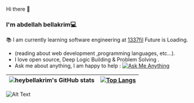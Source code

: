  Hi there 👋

### I'm abdellah bellakrim💻
📚 I am currently learning software engineering at [1337fil](https://1337.ma/) Future is Loading.
 * (reading about web development ,programming languages, etc...).
 * I love open source, Deep Logic Building & Problem Solving .
 * Ask me about anything, I am happy to help : <a href="mailto:bellakrim2032@gmail.com"><img alt="Ask Me Anything" src="https://img.shields.io/badge/-Ask_me_anything-blueviolet?style=flat&logo=Gmail&logoColor=white" /></a>


<p align="center">
</p>


| ![heybellakrim's GitHub stats](https://github-readme-stats.vercel.app/api?username=heybellakrim&theme=dark&show_icons=true) | [![Top Langs](https://github-readme-stats.vercel.app/api/top-langs/?username=heybellakrim&layout=compact)](https://github.com/heybellakrim/github-readme-stats) |
|:-:|:-:|
![Alt Text](https://media.giphy.com/media/vFKqnCdLPNOKc/giphy.gif)

